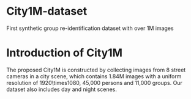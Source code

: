 # City1M-dataset
First synthetic group re-identification dataset with over 1M images

# Introduction of City1M
The proposed City1M is constructed by collecting images from 8 street cameras in a city scene, which contains 1.84M images with a uniform resolution of 1920\times1080, 45,000 persons and 11,000 groups. Our dataset also includes day and night scenes.
